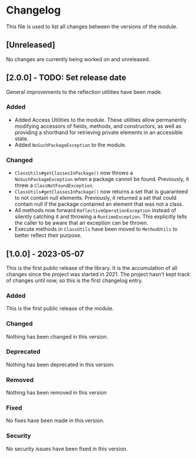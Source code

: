 # Changelog

This file is used to list all changes between the versions of the module.

## [Unreleased]
No changes are currently being worked on and unreleased.

## [2.0.0] - TODO: Set release date
General improvements to the reflection utilities have been made.

### Added

- Added Access Utilities to the module. These utilities allow permanently
  modifying accessors of fields, methods, and constructors, as well as providing
  a shorthand for retrieving private elements in an accessible state.
- Added `NoSuchPackageException` to the module.

### Changed

- `ClassUtils#getClassesInPackage()` now throws a `NoSuchPackageException` when
  a package cannot be found. Previously, it threw a `ClassNotFoundException`.
- `ClassUtils#getClassesInPackage()` now returns a set that is guaranteed to not
  contain null elements. Previously, it returned a set that could contain null if
  the package contained an element that was not a class.
- All methods now forward `ReflectiveOperationException` instead of silently
  catching it and throwing a `RuntimeException`. This explicitly tells the
  caller to be aware that an exception can be thrown.
- Execute methods in `ClassUtils` have been moved to `MethodUtils` to better
  reflect their purpose.

## [1.0.0] - 2023-05-07
This is the first public release of the library. It is the accumulation of all
changes since the project was started in 2021. The project hasn't kept track of
changes until now, so this is the first changelog entry.

### Added
This is the first public release of the module.

### Changed
Nothing has been changed in this version.

### Deprecated
Nothing has been deprecated in this version.

### Removed
Nothing has been removed in this version

### Fixed
No fixes have been made in this version.

### Security
No security issues have been fixed in this version.
